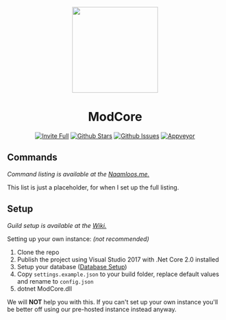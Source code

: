 <p align="center"><img src="https://i.imgur.com/FP6KQtX.png" width="200px" height="200px"></p>
<h1 align="center"> ModCore </h1>
  <p align="center">
  <a href="https://modcore.naamloos.me/info/invite" target="_blank"><img src="https://img.shields.io/badge/Invite-brightgreen.svg" alt="Invite Full"></a>
    <a href="https://github.com/NaamloosDT/ModCore/stargazers" target="_blank"><img src="https://img.shields.io/github/stars/NaamloosDT/ModCore.svg" alt="Github Stars"></a>
    <a href="https://github.com/NaamloosDT/ModCore/issues" target="_blank"><img src="https://img.shields.io/github/issues/NaamloosDT/ModCore.svg" alt="Github Issues"></a>
    <a href="https://ci.appveyor.com/project/NaamloosDT/modcore" target="_blank"><img src="https://ci.appveyor.com/api/projects/status/q1ac6j6qjxvpmm8s?svg=true" alt="Appveyor"></a>
  </p>


Commands
---------
*Command listing is available at the [Naamloos.me.](https://modcore.naamloos.me/info/permissions)*

This list is just a placeholder, for when I set up the full listing.

Setup
---------
*Guild setup is available at the [Wiki.](https://github.com/NaamloosDT/ModCore/wiki/Guild-Setup)*

Setting up your own instance: *(not recommended)*
1. Clone the repo
2. Publish the project using Visual Studio 2017 with .Net Core 2.0 installed
3. Setup your database ([Database Setup](https://github.com/NaamloosDT/ModCore/blob/master/PostgreSQL.md))
4. Copy `settings.example.json` to your build folder, replace default values and rename to `config.json`
5. dotnet ModCore.dll

We will **NOT** help you with this. If you can't set up your own instance you'll be better off using our pre-hosted instance instead anyway.
